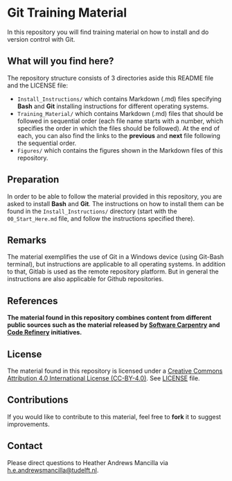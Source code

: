 # Git Training Material

In this repository you will find training material on how to install and do version control with Git. 
 

## What will you find here?

The repository structure consists of 3 directories aside this README file and the LICENSE file:

- `Install_Instructions/` which contains Markdown (.md) files specifying **Bash** and **Git** installing instructions for different operating systems.    
- `Training_Material/` which contains Markdown (.md) files that should be followed in sequential order (each file name starts with a number, which specifies the order in which the files should be followed). At the end of each, you can also find the links to the **previous** and **next** file following the sequential order.
- `Figures/` which contains the figures shown in the Markdown files of this repository.


## Preparation

In order to be able to follow the material provided in this repository, you are asked to install **Bash** and **Git**. The instructions on how to install them can be found in the  `Install_Instructions/` directory (start with the `00_Start_Here.md` file, and follow the instructions specified there).


## Remarks

The material exemplifies the use of Git in a Windows device (using Git-Bash terminal), but instructions are applicable to all operating systems. In addition to that, Gitlab is used as the remote repository platform. But in general the instructions are also applicable for Github repositories.


## References

**The material found in this repository combines content from different public sources such as the material released by [Software Carpentry](https://software-carpentry.org/) and [Code Refinery](https://coderefinery.org/) initiatives.**


## License

The material found in this repository is licensed under a [Creative Commons Attribution 4.0 International License (CC-BY-4.0)](https://creativecommons.org/licenses/by/4.0/). See [LICENSE](LICENSE.md) file.  


## Contributions

If you would like to contribute to this material, feel free to **fork** it to suggest improvements.
 

## Contact

Please direct questions to Heather Andrews Mancilla via h.e.andrewsmancilla@tudelft.nl.

